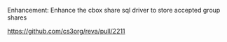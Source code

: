 Enhancement: Enhance the cbox share sql driver to store accepted group shares

https://github.com/cs3org/reva/pull/2211